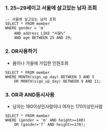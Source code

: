 
### 1. 25~29세이고 서울에 살고있는 남자 조회
```
-- 서울에 살고있는 남자 조회
SELECT * FROM member
WHERE gender = 'm' 
	AND address LIKE "서울%"
	AND age BETWEEN 25 AND 29;
```
### 2. OR사용하기 
- 봄이나 가을에 가입한 인원조회
```
SELECT * FROM member
WHERE MONTH(sign_up_day) BETWEEN 3 AND 5
	OR MONTH(sign_up_day) BETWEEN 9 AND 11;
```
### 3. OR과 AND동시사용
- 남자는 180이상인사람이나 여자는 170이상인사람
```
SELECT * FROM member
WHERE (gender = 'm' AND height>=180) 
	OR (gender='f' AND height>=170);
```